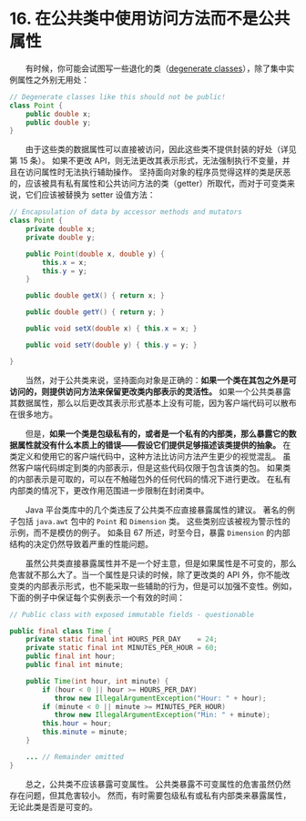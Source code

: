 # 16. 在公共类中使用访问方法而不是公共属性

　　有时候，你可能会试图写一些退化的类（[degenerate classes](https://stackoverflow.com/questions/6810982/what-is-a-degenerate-class)），除了集中实例属性之外别无用处：

```java
// Degenerate classes like this should not be public!
class Point {
    public double x;
    public double y;
}
```

　　由于这些类的数据属性可以直接被访问，因此这些类不提供封装的好处（详见第 15 条）。 如果不更改 API，则无法更改其表示形式，无法强制执行不变量，并且在访问属性时无法执行辅助操作。 坚持面向对象的程序员觉得这样的类是厌恶的，应该被具有私有属性和公共访问方法的类（getter）所取代，而对于可变类来说，它们应该被替换为 setter 设值方法：


```java
// Encapsulation of data by accessor methods and mutators
class Point {
    private double x;
    private double y;

    public Point(double x, double y) {
        this.x = x;
        this.y = y;
    }

    public double getX() { return x; }

    public double getY() { return y; }

    public void setX(double x) { this.x = x; }

    public void setY(double y) { this.y = y; }

}
```

　　当然，对于公共类来说，坚持面向对象是正确的：**如果一个类在其包之外是可访问的，则提供访问方法来保留更改类内部表示的灵活性。** 如果一个公共类暴露其数据属性，那么以后更改其表示形式基本上没有可能，因为客户端代码可以散布在很多地方。

　　但是，**如果一个类是包级私有的，或者是一个私有的内部类，那么暴露它的数据属性就没有什么本质上的错误——假设它们提供足够描述该类提供的抽象。** 在类定义和使用它的客户端代码中，这种方法比访问方法产生更少的视觉混乱。 虽然客户端代码绑定到类的内部表示，但是这些代码仅限于包含该类的包。 如果类的内部表示是可取的，可以在不触碰包外的任何代码的情况下进行更改。 在私有内部类的情况下，更改作用范围进一步限制在封闭类中。

　　Java 平台类库中的几个类违反了公共类不应直接暴露属性的建议。 著名的例子包括 `java.awt` 包中的 `Point` 和 `Dimension` 类。 这些类别应该被视为警示性的示例，而不是模仿的例子。 如条目 67 所述，时至今日，暴露 `Dimension` 的内部结构的决定仍然导致着严重的性能问题。

　　虽然公共类直接暴露属性并不是一个好主意，但是如果属性是不可变的，那么危害就不那么大了。当一个属性是只读的时候，除了更改类的 API 外，你不能改变类的内部表示形式，也不能采取一些辅助的行为，但是可以加强不变性。例如，下面的例子中保证每个实例表示一个有效的时间：


```java
// Public class with exposed immutable fields - questionable

public final class Time {
    private static final int HOURS_PER_DAY    = 24;
    private static final int MINUTES_PER_HOUR = 60;
    public final int hour;
    public final int minute;

    public Time(int hour, int minute) {
        if (hour < 0 || hour >= HOURS_PER_DAY)
           throw new IllegalArgumentException("Hour: " + hour);
        if (minute < 0 || minute >= MINUTES_PER_HOUR)
           throw new IllegalArgumentException("Min: " + minute);
        this.hour = hour;
        this.minute = minute;
    }

    ... // Remainder omitted
}
```

　　总之，公共类不应该暴露可变属性。 公共类暴露不可变属性的危害虽然仍然存在问题，但其危害较小。 然而，有时需要包级私有或私有内部类来暴露属性，无论此类是否是可变的。
